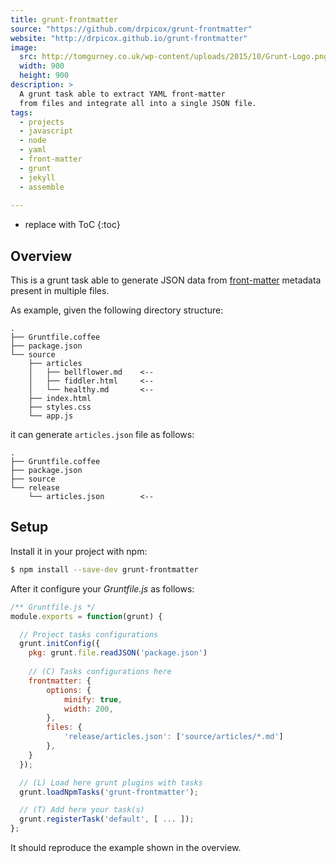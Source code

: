 ```yaml
---
title: grunt-frontmatter
source: "https://github.com/drpicox/grunt-frontmatter"
website: "http://drpicox.github.io/grunt-frontmatter"
image:
  src: http://tomgurney.co.uk/wp-content/uploads/2015/10/Grunt-Logo.png
  width: 900
  height: 900
description: > 
  A grunt task able to extract YAML front-matter
  from files and integrate all into a single JSON file.
tags:
  - projects
  - javascript
  - node
  - yaml
  - front-matter
  - grunt
  - jekyll
  - assemble
  
---
```


* replace with ToC
{:toc}

## Overview

This is a grunt task able to generate JSON data from
[front-matter](./front-matter) metadata
present in multiple files.

As example, given the following directory structure:

    .
    ├── Gruntfile.coffee
    ├── package.json
    └── source
        ├── articles
        │   ├── bellflower.md    <--
        │   ├── fiddler.html     <--
        │   └── healthy.md       <--
        ├── index.html
        ├── styles.css
        └── app.js

it can generate `articles.json` file as follows:

    .
    ├── Gruntfile.coffee
    ├── package.json
    ├── source
    └── release
        └── articles.json        <--


## Setup

Install it in your project with npm:

```bash
$ npm install --save-dev grunt-frontmatter
```

After it configure your _Gruntfile.js_ as follows:

```javascript
/** Gruntfile.js */
module.exports = function(grunt) {

  // Project tasks configurations
  grunt.initConfig({
    pkg: grunt.file.readJSON('package.json')
    
    // (C) Tasks configurations here
    frontmatter: {
        options: {
            minify: true,
            width: 200,
        },
        files: {
            'release/articles.json': ['source/articles/*.md']
        },
    }
  });

  // (L) Load here grunt plugins with tasks
  grunt.loadNpmTasks('grunt-frontmatter');

  // (T) Add here your task(s) 
  grunt.registerTask('default', [ ... ]);
};
```

It should reproduce the example shown in the overview.
